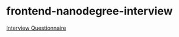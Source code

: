 # frontend-nanodegree-interview

<a href="http://timmyhall.github.io/frontend-nanodegree-interview/">Interview Questionnaire</a>
